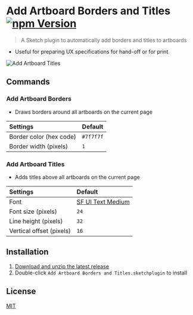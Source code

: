 # Add Artboard Borders and Titles [![npm Version](https://img.shields.io/npm/v/sketch-add-artboard-borders-and-titles)](https://www.npmjs.com/package/sketch-add-artboard-borders-and-titles)

> A Sketch plugin to automatically add borders and titles to artboards

- Useful for preparing UX specifications for hand-off or for print

![Add Artboard Titles](media/add-artboard-titles.gif)

## Commands

### Add Artboard Borders

- Draws borders around all artboards on the current page

Settings | Default
:--|:--
Border color (hex code) | `#7f7f7f`
Border width (pixels) | `1`

### Add Artboard Titles

- Adds titles above all artboards on the current page

Settings | Default
:--|:--
Font | [SF UI Text Medium](https://developer.apple.com/fonts/)
Font size (pixels) | `24`
Line height (pixels) | `32`
Vertical offset (pixels) | `16`

## Installation

1. [Download and unzip the latest release](https://github.com/yuanqing/sketch-plugins/releases/download/sketch-add-artboard-borders-and-titles-1.0.3/plugin.zip)
2. Double-click `Add Artboard Borders and Titles.sketchplugin` to install

## License

[MIT](LICENSE.md)
